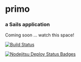 # primo
### a Sails application

Coming soon ... watch this space!

[![Build Status](https://travis-ci.org/AgileAce/primo.png?branch=master)](https://travis-ci.org/AgileAce/primo)

[![Nodejitsu Deploy Status Badges](https://webhooks.nodejitsu.com/AgileAce/primo.png)](https://webops.nodejitsu.com#AgileAce/webhooks)